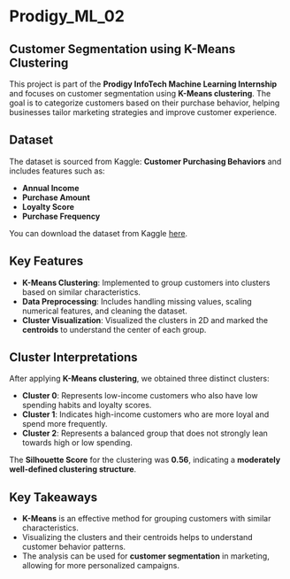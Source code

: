 # **Prodigy_ML_02**

## **Customer Segmentation using K-Means Clustering**

This project is part of the **Prodigy InfoTech Machine Learning Internship** and focuses on customer segmentation using **K-Means clustering**. The goal is to categorize customers based on their purchase behavior, helping businesses tailor marketing strategies and improve customer experience.

## **Dataset**

The dataset is sourced from Kaggle: **Customer Purchasing Behaviors** and includes features such as:

- **Annual Income**
- **Purchase Amount**
- **Loyalty Score**
- **Purchase Frequency**

You can download the dataset from Kaggle [here](https://www.kaggle.com/datasets/hanaksoy/customer-purchasing-behaviors).

## **Key Features**

- **K-Means Clustering**: Implemented to group customers into clusters based on similar characteristics.
- **Data Preprocessing**: Includes handling missing values, scaling numerical features, and cleaning the dataset.
- **Cluster Visualization**: Visualized the clusters in 2D and marked the **centroids** to understand the center of each group.

## **Cluster Interpretations**

After applying **K-Means clustering**, we obtained three distinct clusters:

- **Cluster 0**: Represents low-income customers who also have low spending habits and loyalty scores.
- **Cluster 1**: Indicates high-income customers who are more loyal and spend more frequently.
- **Cluster 2**: Represents a balanced group that does not strongly lean towards high or low spending.

The **Silhouette Score** for the clustering was **0.56**, indicating a **moderately well-defined clustering structure**.

## **Key Takeaways**

- **K-Means** is an effective method for grouping customers with similar characteristics.
- Visualizing the clusters and their centroids helps to understand customer behavior patterns.
- The analysis can be used for **customer segmentation** in marketing, allowing for more personalized campaigns.














